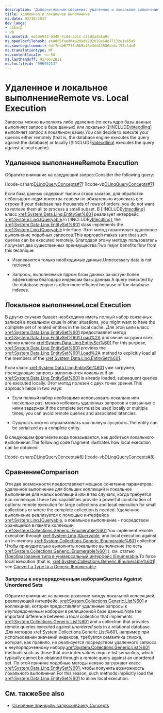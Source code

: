 ```yaml
---
description: 'Дополнительные сведения: удаленное и локальное выполнение'
title: Удаленное и локальное выполнение
ms.date: 03/30/2017
dev_langs:
- csharp
- vb
ms.assetid: ee50e943-9349-4c84-ab1c-c35d3ada1a9c
ms.openlocfilehash: ea4d85faedd4a299da292029e64d77132e1a65a9
ms.sourcegitcommit: ddf7edb67715a5b9a45e3dd44536dabc153c1de0
ms.translationtype: MT
ms.contentlocale: ru-RU
ms.lasthandoff: 02/06/2021
ms.locfileid: "99695213"
---
```

# <a name="remote-vs-local-execution"></a><span data-ttu-id="88487-103">Удаленное и локальное выполнение</span><span class="sxs-lookup"><span data-stu-id="88487-103">Remote vs. Local Execution</span></span>

<span data-ttu-id="88487-104">Запросы можно выполнять либо удаленно (то есть ядро базы данных выполняет запрос в базе данных) или локально ([!INCLUDE[vbtecdlinq](../../../../../../includes/vbtecdlinq-md.md)] выполняет запрос в локальном кэше).</span><span class="sxs-lookup"><span data-stu-id="88487-104">You can decide to execute your queries either remotely (that is, the database engine executes the query against the database) or locally ([!INCLUDE[vbtecdlinq](../../../../../../includes/vbtecdlinq-md.md)] executes the query against a local cache).</span></span>  
  
## <a name="remote-execution"></a><span data-ttu-id="88487-105">Удаленное выполнение</span><span class="sxs-lookup"><span data-stu-id="88487-105">Remote Execution</span></span>  

 <span data-ttu-id="88487-106">Обратите внимание на следующий запрос:</span><span class="sxs-lookup"><span data-stu-id="88487-106">Consider the following query:</span></span>  
  
 [!code-csharp[DLinqQueryConcepts#7](../../../../../../samples/snippets/csharp/VS_Snippets_Data/DLinqQueryConcepts/cs/Program.cs#7)]
 [!code-vb[DLinqQueryConcepts#7](../../../../../../samples/snippets/visualbasic/VS_Snippets_Data/DLinqQueryConcepts/vb/Module1.vb#7)]  
  
 <span data-ttu-id="88487-107">Если база данных содержит тысячи строк заказов, для обработки небольшого подмножества совсем не обязательно извлекать все строки.</span><span class="sxs-lookup"><span data-stu-id="88487-107">If your database has thousands of rows of orders, you do not want to retrieve them all to process a small subset.</span></span> <span data-ttu-id="88487-108">В [!INCLUDE[vbtecdlinq](../../../../../../includes/vbtecdlinq-md.md)] класс <xref:System.Data.Linq.EntitySet%601> реализует интерфейс <xref:System.Linq.IQueryable>.</span><span class="sxs-lookup"><span data-stu-id="88487-108">In [!INCLUDE[vbtecdlinq](../../../../../../includes/vbtecdlinq-md.md)], the <xref:System.Data.Linq.EntitySet%601> class implements the <xref:System.Linq.IQueryable> interface.</span></span> <span data-ttu-id="88487-109">Этот метод гарантирует удаленное выполнение подобных запросов.</span><span class="sxs-lookup"><span data-stu-id="88487-109">This approach makes sure that such queries can be executed remotely.</span></span> <span data-ttu-id="88487-110">Благодаря этому методу пользователь получает два существенных преимущества:</span><span class="sxs-lookup"><span data-stu-id="88487-110">Two major benefits flow from this technique:</span></span>  
  
- <span data-ttu-id="88487-111">Извлекаются только необходимые данные.</span><span class="sxs-lookup"><span data-stu-id="88487-111">Unnecessary data is not retrieved.</span></span>  
  
- <span data-ttu-id="88487-112">Запросы, выполняемые ядром базы данных зачастую более эффективны благодаря индексам базы данных.</span><span class="sxs-lookup"><span data-stu-id="88487-112">A query executed by the database engine is often more efficient because of the database indexes.</span></span>  
  
## <a name="local-execution"></a><span data-ttu-id="88487-113">Локальное выполнение</span><span class="sxs-lookup"><span data-stu-id="88487-113">Local Execution</span></span>  

 <span data-ttu-id="88487-114">В других случаях бывает необходимо иметь полный набор связанных записей в локальном кэше.</span><span class="sxs-lookup"><span data-stu-id="88487-114">In other situations, you might want to have the complete set of related entities in the local cache.</span></span> <span data-ttu-id="88487-115">Для этой цели класс <xref:System.Data.Linq.EntitySet%601> предоставляет метод <xref:System.Data.Linq.EntitySet%601.Load%2A> для явной загрузки всех членов класса <xref:System.Data.Linq.EntitySet%601>.</span><span class="sxs-lookup"><span data-stu-id="88487-115">For this purpose, <xref:System.Data.Linq.EntitySet%601> provides the <xref:System.Data.Linq.EntitySet%601.Load%2A> method to explicitly load all the members of the <xref:System.Data.Linq.EntitySet%601>.</span></span>  
  
 <span data-ttu-id="88487-116">Если класс <xref:System.Data.Linq.EntitySet%601> уже загружен, последующие запросы выполняются локально.</span><span class="sxs-lookup"><span data-stu-id="88487-116">If an <xref:System.Data.Linq.EntitySet%601> is already loaded, subsequent queries are executed locally.</span></span> <span data-ttu-id="88487-117">Этот метод полезен с двух точек зрения.</span><span class="sxs-lookup"><span data-stu-id="88487-117">This approach helps in two ways:</span></span>  
  
- <span data-ttu-id="88487-118">Если полный набор необходимо использовать локально или несколько раз, можно избежать удаленных запросов и связанных с ними задержек.</span><span class="sxs-lookup"><span data-stu-id="88487-118">If the complete set must be used locally or multiple times, you can avoid remote queries and associated latencies.</span></span>  
  
- <span data-ttu-id="88487-119">Сущность можно сериализовать как полную сущность.</span><span class="sxs-lookup"><span data-stu-id="88487-119">The entity can be serialized as a complete entity.</span></span>  
  
 <span data-ttu-id="88487-120">В следующем фрагменте кода показывается, как добиться локального выполнения.</span><span class="sxs-lookup"><span data-stu-id="88487-120">The following code fragment illustrates how local execution can be obtained:</span></span>  
  
 [!code-csharp[DLinqQueryConcepts#8](../../../../../../samples/snippets/csharp/VS_Snippets_Data/DLinqQueryConcepts/cs/Program.cs#8)]
 [!code-vb[DLinqQueryConcepts#8](../../../../../../samples/snippets/visualbasic/VS_Snippets_Data/DLinqQueryConcepts/vb/Module1.vb#8)]  
  
## <a name="comparison"></a><span data-ttu-id="88487-121">Сравнение</span><span class="sxs-lookup"><span data-stu-id="88487-121">Comparison</span></span>  

 <span data-ttu-id="88487-122">Эти две возможности предоставляют мощное сочетание параметров: удаленное выполнение для больших коллекций и локальное выполнение для малых коллекций или в тех случаях, когда требуется вся коллекция.</span><span class="sxs-lookup"><span data-stu-id="88487-122">These two capabilities provide a powerful combination of options: remote execution for large collections and local execution for small collections or where the complete collection is needed.</span></span> <span data-ttu-id="88487-123">Удаленное выполнение реализуется с помощью интерфейса <xref:System.Linq.IQueryable>, а локальное выполнение - посредством хранящейся в памяти коллекции <xref:System.Collections.Generic.IEnumerable%601>.</span><span class="sxs-lookup"><span data-stu-id="88487-123">You implement remote execution through <xref:System.Linq.IQueryable>, and local execution against an in-memory <xref:System.Collections.Generic.IEnumerable%601> collection.</span></span> <span data-ttu-id="88487-124">Чтобы принудительно выполнить локальное выполнение (то есть <xref:System.Collections.Generic.IEnumerable%601> ), см. статью [Преобразование типа в универсальный интерфейс IEnumerable](convert-a-type-to-a-generic-ienumerable.md).</span><span class="sxs-lookup"><span data-stu-id="88487-124">To force local execution (that is, <xref:System.Collections.Generic.IEnumerable%601>), see [Convert a Type to a Generic IEnumerable](convert-a-type-to-a-generic-ienumerable.md).</span></span>  
  
### <a name="queries-against-unordered-sets"></a><span data-ttu-id="88487-125">Запросы к неупорядоченным наборам</span><span class="sxs-lookup"><span data-stu-id="88487-125">Queries Against Unordered Sets</span></span>  

 <span data-ttu-id="88487-126">Обратите внимание на важное различие между локальной коллекцией, реализующей интерфейс, <xref:System.Collections.Generic.List%601> и коллекцией, которая предоставляет удаленные запросы к *неупорядоченным наборам* в реляционной базе данных.</span><span class="sxs-lookup"><span data-stu-id="88487-126">Note the important difference between a local collection that implements <xref:System.Collections.Generic.List%601> and a collection that provides remote queries executed against *unordered sets* in a relational database.</span></span> <span data-ttu-id="88487-127">Для методов <xref:System.Collections.Generic.List%601>, например при использовании значений индексов, требуется семантика списка, которая, как правило, не реализуется посредством удаленного запроса к неупорядоченному набору.</span><span class="sxs-lookup"><span data-stu-id="88487-127"><xref:System.Collections.Generic.List%601> methods such as those that use index values require list semantics, which typically cannot be obtained through a remote query against an unordered set.</span></span> <span data-ttu-id="88487-128">По этой причине подобные методы неявно загружают класс <xref:System.Data.Linq.EntitySet%601>, чтобы получить возможность локального выполнения.</span><span class="sxs-lookup"><span data-stu-id="88487-128">For this reason, such methods implicitly load the <xref:System.Data.Linq.EntitySet%601> to allow local execution.</span></span>  
  
## <a name="see-also"></a><span data-ttu-id="88487-129">См. также</span><span class="sxs-lookup"><span data-stu-id="88487-129">See also</span></span>

- [<span data-ttu-id="88487-130">Основные принципы запросов</span><span class="sxs-lookup"><span data-stu-id="88487-130">Query Concepts</span></span>](query-concepts.md)
